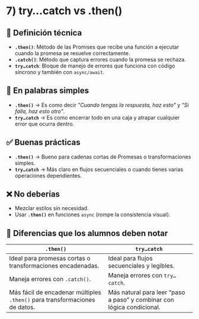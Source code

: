 # 7) try…catch vs .then()

## 📖 Definición técnica  
- **`.then()`**: Método de las Promises que recibe una función a ejecutar cuando la promesa se resuelve correctamente.  
- **`.catch()`**: Método que captura errores cuando la promesa se rechaza.  
- **`try…catch`**: Bloque de manejo de errores que funciona con código síncrono y también con `async/await`.  

## 💬 En palabras simples  
- **`.then()`** → Es como decir *"Cuando tengas la respuesta, haz esto"* y *"Si falla, haz esto otro"*.  
- **`try…catch`** → Es como encerrar todo en una caja y atrapar cualquier error que ocurra dentro.  

## ✅ Buenas prácticas  
- **`.then()`** → Bueno para cadenas cortas de Promesas o transformaciones simples.  
- **`try…catch`** → Más claro en flujos secuenciales o cuando tienes varias operaciones dependientes.  

## ❌ No deberías  
- Mezclar estilos sin necesidad.  
- Usar **`.then()`** en funciones `async` (rompe la consistencia visual).  

## 📌 Diferencias que los alumnos deben notar

| `.then()`                                                                  | `try…catch`                                                            |
| -------------------------------------------------------------------------- | ---------------------------------------------------------------------- |
| Ideal para promesas cortas o transformaciones encadenadas.                 | Ideal para flujos secuenciales y legibles.                             |
| Maneja errores con `.catch()`.                                             | Maneja errores con `try…catch`.                                        |
| Más fácil de encadenar múltiples `.then()` para transformaciones de datos. | Más natural para leer “paso a paso” y combinar con lógica condicional. |
